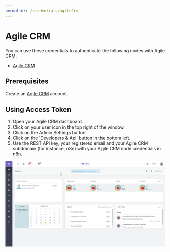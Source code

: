 ```yaml
---
permalink: /credentials/agileCrm
---
```


# Agile CRM

You can use these credentials to authenticate the following nodes with Agile CRM.
- [Agile CRM](../../nodes-library/nodes/AgileCrm/README.md)


## Prerequisites

Create an [Agile CRM](https://www.agilecrm.com/) account.

## Using Access Token

1. Open your Agile CRM dashboard.
2. Click on your user icon in the top right of the window.
3. Click on the Admin Settings button.
4. Click on the 'Developers & Api' button in the bottom left.
5. Use the REST API key, your registered email and your Agile CRM subdomain (for instance, n8n) with your Agile CRM node credentials in n8n.


![Getting AgileCrm credentials](./using-access-token.gif)
